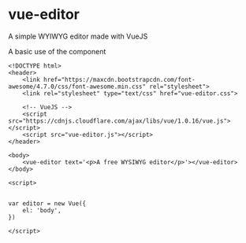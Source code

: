 # vue-editor
A simple WYIWYG editor made with VueJS

A basic use of the component
```
<!DOCTYPE html>
<header>
	<link href="https://maxcdn.bootstrapcdn.com/font-awesome/4.7.0/css/font-awesome.min.css" rel="stylesheet">
	<link rel="stylesheet" type="text/css" href="vue-editor.css">

	<!-- VueJS -->
	<script src="https://cdnjs.cloudflare.com/ajax/libs/vue/1.0.16/vue.js"></script>
	<script src="vue-editor.js"></script>
</header>

<body>
	<vue-editor text='<p>A free WYSIWYG editor</p>'></vue-editor>
</body>

<script>


var editor = new Vue({
	el: 'body',
})

</script>
```

